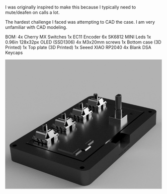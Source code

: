I was originally inspired to make this because I typically need to mute/deafen on calls a lot.

The hardest challenge I faced was attempting to CAD the case. I am very unfamiliar with CAD modeling.

BOM:
4x Cherry MX Switches
1x EC11 Encoder
6x SK6812 MINI Leds
1x 0.96in 128x32px OLED (SSD1306)
4x M3x20mm screws
1x Bottom case (3D Printed)
1x Top plate (3D Printed)
1x Seeed XIAO RP2040
4x Blank DSA Keycaps

![Render](./render.png)